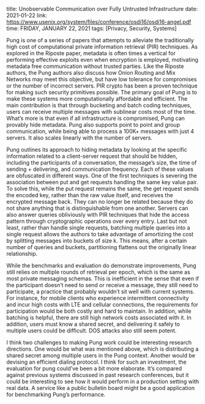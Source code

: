 title: Unobservable Communication over Fully Untrusted Infrastructure
date: 2021-01-22
link: https://www.usenix.org/system/files/conference/osdi16/osdi16-angel.pdf
time: FRIDAY, JANUARY 22, 2021
tags: [Privacy, Security, Systems]

Pung is one of a series of papers that attempts to alleviate the traditionally high cost of computational private information retrieval (PIR) techniques. As explored in the Riposte paper, metadata is often times a vertical for performing effective exploits even when encryption is employed, motivating metadata free communication without trusted parties. Like the Riposte authors, the Pung authors also discuss how Onion Routing and Mix Networks may meet this objective, but have low tolerance for compromises or the number of incorrect servers. PIR crypto has been a proven technique for making such security primitives possible. The primary goal of Pung is to make these systems more computationally affordable and efficient. The main contribution is that through bucketing and batch coding techniques, users can receive multiple messages with sublinear costs most of the time. What’s more is that even if all infrastructure is compromised, Pung can provably hide metadata. Pung also supports point to point and group communication, while being able to process a 100K+ messages with just 4 servers. It also scales linearly with the number of servers.

Pung outlines its approach to hiding metadata by looking at the specific information related to a client-server request that should be hidden, including the participants of a conversation, the message’s size, the time of sending + delivering, and communication frequency. Each of these values are obfuscated in different ways. One of the first techniques is severing the association between put and get requests handling the same key value pair. To solve this, while the put request remains the same, the get request sends the encoded key, rather than the raw value itself, and receives the encrypted message back. They can no longer be related because they do not share anything that is distinguishable from one another. Servers can also answer queries obliviously with PIR techniques that hide the access pattern through cryptographic operations over every entry. Last but not least, rather than handle single requests, batching multiple queries into a single request allows the authors to take advantage of amortizing the cost by splitting messages into buckets of size k. This means, after a certain number of queries and buckets, partitioning flattens out the originally linear relationship.

While the benchmarks and evaluation do demonstrate improvements, Pung still relies on multiple rounds of retrieval per epoch, which is the same as most private messaging schemas. This is inefficient in the sense that even if the participant doesn’t need to send or receive a message, they still need to participate, a practice that probably wouldn’t sit well with current systems. For instance, for mobile clients who experience intermittent connectivity and incur high costs with LTE and cellular connections, the requirements for participation would be both costly and hard to maintain. In addition, while batching is helpful, there are still high network costs associated with it. In addition, users must know a shared secret, and delivering it safely to multiple users could be difficult. DOS attacks also still seem potent.

I think two challenges to making Pung work could be interesting research directions. One would be what was mentioned above, which is distributing a shared secret among multiple users in the Pung context. Another would be devising an efficient dialing protocol. I think for such an investment, the evaluation for pung could’ve been a bit more elaborate. It’s compared against previous systems discussed in past research conferences, but it could be interesting to see how it would perform in a production setting with real data. A service like a public bulletin board might be a good application for benchmarking Pung’s performance.
